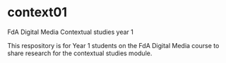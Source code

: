 context01
=========

FdA Digital Media Contextual studies year 1

This respository is for Year 1 students on the FdA Digital Media course to share research for the contextual studies module.
